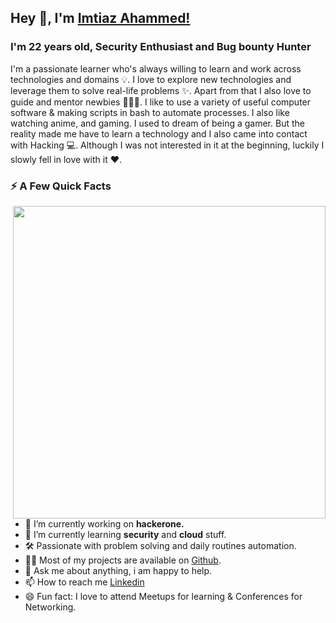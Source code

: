 ## Hey 👋, I'm [Imtiaz Ahammed!](https://github.com/imtiazsec/)

### I'm 22 years old, Security Enthusiast and Bug bounty Hunter
I'm a passionate learner who's always willing to learn and work across technologies and domains 💡. I love to explore new technologies and leverage them to solve real-life problems ✨. Apart from that I also love to guide and mentor newbies 👨🏻‍💻. I like to use a variety of useful computer software & making scripts in bash to automate processes. I also like watching anime, and gaming. I used to dream of being a gamer. But the reality made me have to learn a technology and I also came into contact with Hacking 💻. Although I was not interested in it at the beginning, luckily I slowly fell in love with it :heart:.

### ⚡️ A Few Quick Facts

<img align="right" width=500 src="https://camo.githubusercontent.com/18ae9809d7ae8a378be4c3701b7fd4cbb427619a66f72398bda0dbde21e148a8/68747470733a2f2f6d656469612e67697068792e636f6d2f6d656469612f39423877597a74416f65317a4f2f736f757263652e676966" />

- 🔭 I’m currently working on **hackerone.**
- 🌱 I’m currently learning **security** and **cloud** stuff.
- 🛠 Passionate with problem solving and daily routines automation.
- 👨‍💻 Most of my projects are available on <a href="https://github.com/0ximtiaz">Github</a>.
- 💬 Ask me about anything, i am happy to help.
- 📫 How to reach me [Linkedin](https://www.linkedin.com/in/0ximtiaz/)
- 😄 Fun fact: I love to attend Meetups for learning & Conferences for Networking.
